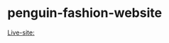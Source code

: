 # penguin-fashion-website
[Live-site: ](https://ahasan2912.github.io/penguin-fashion-website-using-tailwindcss/)
